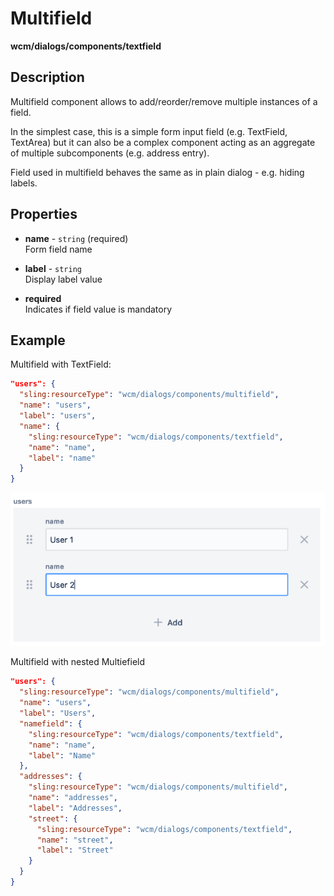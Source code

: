 # Multifield

**wcm/dialogs/components/textfield**

## Description

Multifield component allows to add/reorder/remove multiple instances of a field.

In the simplest case, this is a simple form input field (e.g. TextField, TextArea) but it can also be a complex component acting as an aggregate of multiple subcomponents (e.g. address entry).

Field used in multifield behaves the same as in plain dialog - e.g. hiding labels.

## Properties

- **name** - `string` (required)  
    Form field name

- **label** - `string`  
    Display label value

- **required**  
    Indicates if field value is mandatory

## Example

Multifield with TextField:

```json
"users": {
  "sling:resourceType": "wcm/dialogs/components/multifield",
  "name": "users",
  "label": "users",
  "name": {
    "sling:resourceType": "wcm/dialogs/components/textfield",
    "name": "name",
    "label": "name"
  }
}
```

![MultiField](multifield.png)

Multifield with nested Multiefield

```json
"users": {
  "sling:resourceType": "wcm/dialogs/components/multifield",
  "name": "users",
  "label": "Users",
  "namefield": {
    "sling:resourceType": "wcm/dialogs/components/textfield",
    "name": "name",
    "label": "Name"
  },
  "addresses": {
    "sling:resourceType": "wcm/dialogs/components/multifield",
    "name": "addresses",
    "label": "Addresses",
    "street": {
      "sling:resourceType": "wcm/dialogs/components/textfield",
      "name": "street",
      "label": "Street"
    }
  }
}
```
